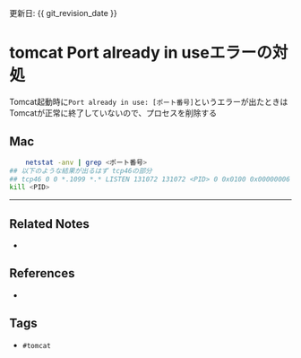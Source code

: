 更新日: {{ git_revision_date }}

# tomcat Port already in useエラーの対処
Tomcat起動時に`Port already in use: [ポート番号]`というエラーが出たときはTomcatが正常に終了していないので、プロセスを削除する

## Mac
```sh
	netstat -anv | grep <ポート番号>
## 以下のような結果が出るはず tcp46の部分
## tcp46 0 0 *.1099 *.* LISTEN 131072 131072 <PID> 0 0x0100 0x00000006
kill <PID>
```

---
## Related Notes
- 

## References
- 

## Tags
- `#tomcat` 